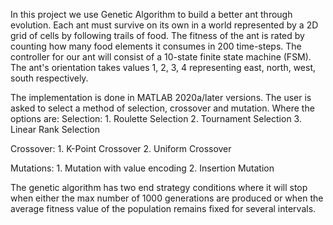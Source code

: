 In this project we use Genetic Algorithm to build a better ant through evolution.
Each ant must survive on its own in a world represented by a 2D grid of cells by following trails of food.
The fitness of the ant is rated by counting how many food elements it consumes in 200 time-steps.
The controller for our ant will consist of a 10-state finite state machine (FSM).
The ant's orientation takes values 1, 2, 3, 4 representing east, north, west, south respectively.

The implementation is done in MATLAB 2020a/later versions.
The user is asked to select a method of selection, crossover and mutation.
Where the options are:
  Selection:
    1. Roulette Selection
    2. Tournament Selection
    3. Linear Rank Selection

  Crossover:
    1. K-Point Crossover
    2. Uniform Crossover

  Mutations:
    1. Mutation with value encoding
    2. Insertion Mutation
    
The genetic algorithm has two end strategy conditions where it will stop when either the max number of 1000 generations are produced or when the average fitness value of the population remains fixed for several intervals.

